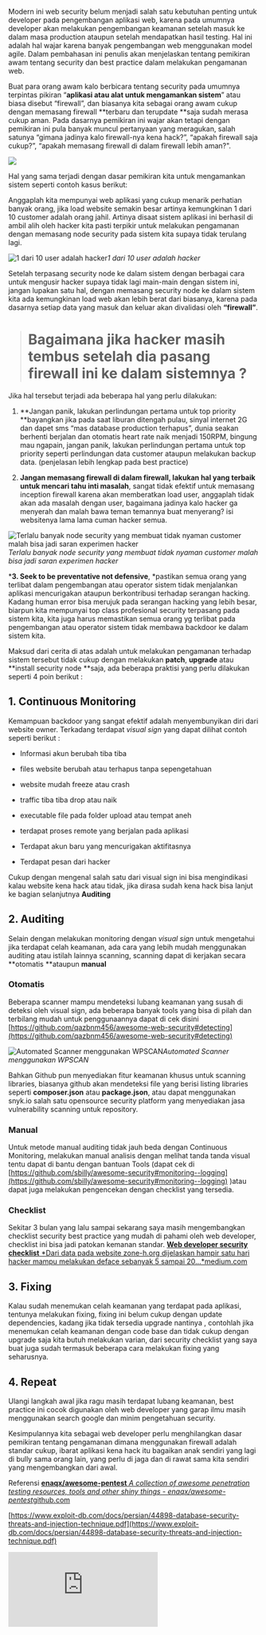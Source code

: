 
Modern ini web security belum menjadi salah satu kebutuhan penting untuk developer pada pengembangan aplikasi web, karena pada umumnya developer akan melakukan pengembangan keamanan setelah masuk ke dalam masa production ataupun setelah mendapatkan hasil testing. Hal ini adalah hal wajar karena banyak pengembangan web menggunakan model agile. Dalam pembahasan ini penulis akan menjelaskan tentang pemikiran awam tentang security dan best practice dalam melakukan pengamanan web.

Buat para orang awam kalo berbicara tentang security pada umumnya terpintas pikiran “**aplikasi atau alat untuk mengamankan sistem**” atau biasa disebut “firewall”, dan biasanya kita sebagai orang awam cukup dengan memasang firewall **terbaru dan terupdate **saja sudah merasa cukup aman. Pada dasarnya pemikiran ini wajar akan tetapi dengan pemikiran ini pula banyak muncul pertanyaan yang meragukan, salah satunya “gimana jadinya kalo firewall-nya kena hack?”, “apakah firewall saja cukup?”, “apakah memasang firewall di dalam firewall lebih aman?".

![](https://cdn-images-1.medium.com/max/2000/0*r57Vc4yToIajbWCW.gif)

Hal yang sama terjadi dengan dasar pemikiran kita untuk mengamankan sistem seperti contoh kasus berikut:

Anggaplah kita mempunyai web aplikasi yang cukup menarik perhatian banyak orang, jika load website semakin besar artinya kemungkinan 1 dari 10 customer adalah orang jahil. Artinya disaat sistem aplikasi ini berhasil di ambil alih oleh hacker kita pasti terpikir untuk melakukan pengamanan dengan memasang node security pada sistem kita supaya tidak terulang lagi.

![1 dari 10 user adalah hacker](https://cdn-images-1.medium.com/max/2000/1*EYgb4XR3w5KipQls0C1M6Q.png)*1 dari 10 user adalah hacker*

Setelah terpasang security node ke dalam sistem dengan berbagai cara untuk mengusir hacker supaya tidak lagi main-main dengan sistem ini, jangan lupakan satu hal, dengan memasang security node ke dalam sistem kita ada kemungkinan load web akan lebih berat dari biasanya, karena pada dasarnya setiap data yang masuk dan keluar akan divalidasi oleh **“firewall”**.
> # Bagaimana jika hacker masih tembus setelah dia pasang firewall ini ke dalam sistemnya ?

Jika hal tersebut terjadi ada beberapa hal yang perlu dilakukan:

1. **Jangan panik, lakukan perlindungan pertama untuk top priority **bayangkan jika pada saat liburan ditengah pulau, sinyal internet 2G dan dapet sms “mas database production terhapus”, dunia seakan berhenti berjalan dan otomatis heart rate naik menjadi 150RPM, bingung mau ngapain, jangan panik, lakukan perlindungan pertama untuk top priority seperti perlindungan data customer ataupun melakukan backup data. (penjelasan lebih lengkap pada best practice)

1. **Jangan memasang firewall di dalam firewall, lakukan hal yang terbaik untuk mencari tahu inti masalah**, sangat tidak efektif untuk memasang inception firewall karena akan memberatkan load user, anggaplah tidak akan ada masalah dengan user, bagaimana jadinya kalo hacker ga menyerah dan malah bawa teman temannya buat menyerang? isi websitenya lama lama cuman hacker semua.

![Terlalu banyak node security yang membuat tidak nyaman customer malah bisa jadi saran experimen hacker](https://cdn-images-1.medium.com/max/2218/1*0e0DH9xVB1b8Eub5jt9A7A.png)*Terlalu banyak node security yang membuat tidak nyaman customer malah bisa jadi saran experimen hacker*

***3. Seek to be preventative not defensive**, *pastikan semua orang yang terlibat dalam pengembangan atau operator sistem tidak menjalankan aplikasi mencurigakan ataupun berkontribusi terhadap serangan hacking. Kadang human error bisa merujuk pada serangan hacking yang lebih besar, biarpun kita mempunyai top class profesional security terpasang pada sistem kita, kita juga harus memastikan semua orang yg terlibat pada pengembangan atau operator sistem tidak membawa backdoor ke dalam sistem kita.

Maksud dari cerita di atas adalah untuk melakukan pengamanan terhadap sistem tersebut tidak cukup dengan melakukan **patch**, **upgrade** atau **install security node **saja, ada beberapa praktisi yang perlu dilakukan seperti 4 poin berikut :

## 1. Continuous Monitoring

Kemampuan backdoor yang sangat efektif adalah menyembunyikan diri dari website owner. Terkadang terdapat *visual sign* yang dapat dilihat contoh seperti berikut :

* Informasi akun berubah tiba tiba

* files website berubah atau terhapus tanpa sepengetahuan

* website mudah freeze atau crash

* traffic tiba tiba drop atau naik

* executable file pada folder upload atau tempat aneh

* terdapat proses remote yang berjalan pada aplikasi

* Terdapat akun baru yang mencurigakan aktifitasnya

* Terdapat pesan dari hacker

Cukup dengan mengenal salah satu dari visual sign ini bisa mengindikasi kalau website kena hack atau tidak, jika dirasa sudah kena hack bisa lanjut ke bagian selanjutnya **Auditing**

## 2. Auditing

Selain dengan melakukan monitoring dengan *visual sign* untuk mengetahui jika terdapat celah keamanan, ada cara yang lebih mudah menggunakan auditing atau istilah lainnya scanning, scanning dapat di kerjakan secara **otomatis **ataupun **manual**

### Otomatis

Beberapa scanner mampu mendeteksi lubang keamanan yang susah di deteksi oleh visual sign, ada beberapa banyak tools yang bisa di pilah dan terbilang mudah untuk penggunaannya dapat di cek disini [https://github.com/qazbnm456/awesome-web-security#detecting](https://github.com/qazbnm456/awesome-web-security#detecting)

![Automated Scanner menggunakan WPSCAN](https://cdn-images-1.medium.com/max/2400/0*-HwHHJBi6fSwKUu-.png)*Automated Scanner menggunakan WPSCAN*

Bahkan Github pun menyediakan fitur keamanan khusus untuk scanning libraries, biasanya github akan mendeteksi file yang berisi listing libraries seperti **composer.json** atau **package.json**, atau dapat menggunakan snyk.io salah satu opensource security platform yang menyediakan jasa vulnerability scanning untuk repository.

### Manual

Untuk metode manual auditing tidak jauh beda dengan Continuous Monitoring, melakukan manual analisis dengan melihat tanda tanda visual tentu dapat di bantu dengan bantuan Tools (dapat cek di [https://github.com/sbilly/awesome-security#monitoring--logging](https://github.com/sbilly/awesome-security#monitoring--logging) )atau dapat juga melakukan pengencekan dengan checklist yang tersedia.

### Checklist

Sekitar 3 bulan yang lalu sampai sekarang saya masih mengembangkan checklist security best practice yang mudah di pahami oleh web developer, checklist ini bisa jadi patokan kemanan standar.
[**Web developer security checklist**
*Dari data pada website zone-h.org dijelaskan hampir satu hari hacker mampu melakukan deface sebanyak 5 sampai 20…*medium.com](https://medium.com/@yahya.kimochi/web-developer-security-checklist-920ac4421589)

## 3. Fixing

Kalau sudah menemukan celah keamanan yang terdapat pada aplikasi, tentunya melakukan fixing, fixing ini belum cukup dengan update dependencies, kadang jika tidak tersedia upgrade nantinya , contohlah jika menemukan celah keamanan dengan code base dan tidak cukup dengan upgrade saja kita butuh melakukan varian, dari security checklist yang saya buat juga sudah termasuk beberapa cara melakukan fixing yang seharusnya.

## **4. Repeat**

Ulangi langkah awal jika ragu masih terdapat lubang keamanan, best practice ini cocok digunakan oleh web developer yang garap ilmu masih menggunakan search google dan minim pengetahuan security.

Kesimpulannya kita sebagai web developer perlu menghilangkan dasar pemikiran tentang pengamanan dimana menggunakan firewall adalah standar cukup, ibarat aplikasi kena hack itu bagaikan anak sendiri yang lagi di bully sama orang lain, yang perlu di jaga dan di rawat sama kita sendiri yang mengembangkan dari awal.

Referensi
[**enaqx/awesome-pentest**
*A collection of awesome penetration testing resources, tools and other shiny things - enaqx/awesome-pentest*github.com](https://github.com/enaqx/awesome-pentest)

[https://www.exploit-db.com/docs/persian/44898-database-security-threats-and-injection-technique.pdf](https://www.exploit-db.com/docs/persian/44898-database-security-threats-and-injection-technique.pdf)

<iframe src="https://medium.com/media/366e98810ba538efb92e5a87890b0d8d" frameborder=0></iframe>
